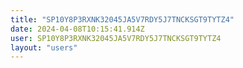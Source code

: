 ```yaml
---
title: "SP10Y8P3RXNK32045JA5V7RDY5J7TNCKSGT9TYTZ4"
date: 2024-04-08T10:15:41.914Z
user: SP10Y8P3RXNK32045JA5V7RDY5J7TNCKSGT9TYTZ4
layout: "users"
---
```

    